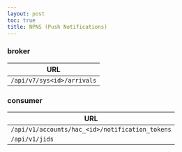 ```yaml
---
layout: post
toc: true
title: NPNS (Push Notifications)
---
```


### broker

| URL                        |
|----------------------------|
| `/api/v7/sys<id>/arrivals` |

### consumer

| URL                                             |
|-------------------------------------------------|
| `/api/v1/accounts/hac_<id>/notification_tokens` |
| `/api/v1/jids`                                  |